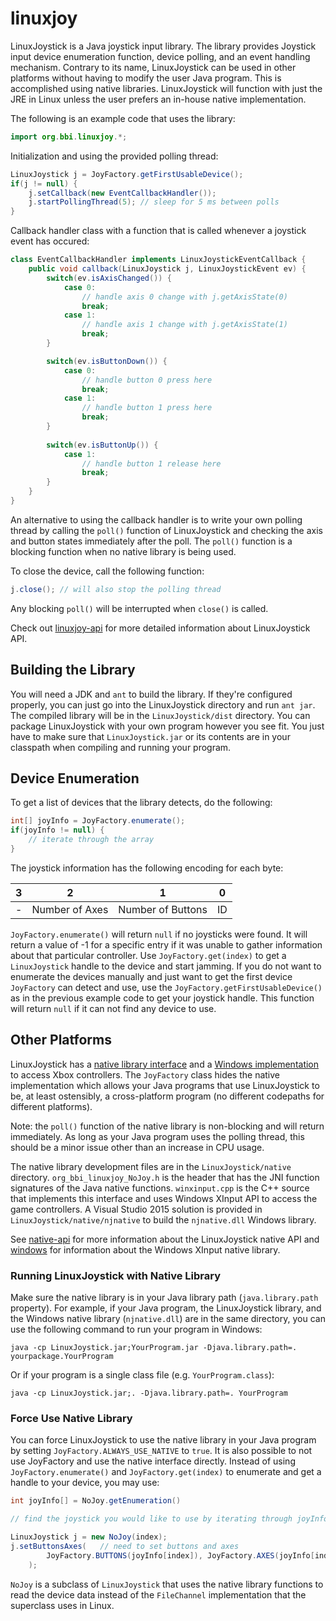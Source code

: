 # linuxjoy

LinuxJoystick is a Java joystick input library. The library provides Joystick input device enumeration function, device polling, and an event handling mechanism. Contrary to its name, LinuxJoystick can be used in other platforms without having to modify the user Java program. This is accomplished using native libraries. LinuxJoystick will function with just the JRE in Linux unless the user prefers an in-house native implementation.

The following is an example code that uses the library:


```java
import org.bbi.linuxjoy.*;
```

Initialization and using the provided polling thread:


```java
LinuxJoystick j = JoyFactory.getFirstUsableDevice();
if(j != null) {
	j.setCallback(new EventCallbackHandler());
	j.startPollingThread(5); // sleep for 5 ms between polls
}
```

Callback handler class with a function that is called whenever a joystick event has occured:


```java
class EventCallbackHandler implements LinuxJoystickEventCallback {
	public void callback(LinuxJoystick j, LinuxJoystickEvent ev) {
		switch(ev.isAxisChanged()) {
			case 0:
				// handle axis 0 change with j.getAxisState(0)
				break;
			case 1:
				// handle axis 1 change with j.getAxisState(1)
				break;
		}

		switch(ev.isButtonDown()) {
			case 0:
				// handle button 0 press here
				break;
			case 1:
				// handle button 1 press here
				break;
		}
		
		switch(ev.isButtonUp()) {
			case 1:
				// handle button 1 release here
				break;
		}
	}
}
```

An alternative to using the callback handler is to write your own polling thread by calling the `poll()` function of LinuxJoystick and checking the axis and button states immediately after the poll. The `poll()` function is a blocking function when no native library is being used.

To close the device, call the following function:


```java
j.close(); // will also stop the polling thread
```

Any blocking `poll()` will be interrupted when `close()` is called.

Check out [linuxjoy-api](linuxjoy-api.md) for more detailed information about LinuxJoystick API.

## Building the Library

You will need a JDK and `ant` to build the library. If they're configured properly, you can just go into the LinuxJoystick directory and run `ant jar`. The compiled library will be in the `LinuxJoystick/dist` directory. You can package LinuxJoystick with your own program however you see fit. You just have to make sure that `LinuxJoystick.jar` or its contents are in your classpath when compiling and running your program.

## Device Enumeration

To get a list of devices that the library detects, do the following:


```java
int[] joyInfo = JoyFactory.enumerate();
if(joyInfo != null) {
	// iterate through the array
}
```

The joystick information has the following encoding for each byte:

|  3  |        2       |         1         |  0   |
|:---:|:--------------:|:-----------------:|:----:|
|  -  | Number of Axes | Number of Buttons |  ID  |

`JoyFactory.enumerate()` will return `null` if no joysticks were found. It will return a value of -1 for a specific entry if it was unable to gather information about that particular controller. Use `JoyFactory.get(index)` to get a `LinuxJoystick` handle to the device and start jamming. If you do not want to enumerate the devices manually and just want to get the first device `JoyFactory` can detect and use, use the `JoyFactory.getFirstUsableDevice()` as in the previous example code to get your joystick handle. This function will return `null` if it can not find any device to use.

## Other Platforms

LinuxJoystick has a [native library interface](native-api.md) and a [Windows implementation](windows.md) to access Xbox controllers. The `JoyFactory` class hides the native implementation which allows your Java programs that use LinuxJoystick to be, at least ostensibly, a cross-platform program (no different codepaths for different platforms).

Note: the `poll()` function of the native library is non-blocking and will return immediately. As long as your Java program uses the polling thread, this should be a minor issue other than an increase in CPU usage.

The native library development files are in the `LinuxJoystick/native` directory. `org_bbi_linuxjoy_NoJoy.h` is the header that has the JNI function signatures of the Java native functions. `winxinput.cpp` is the C++ source that implements this interface and uses Windows XInput API to access the game controllers. A Visual Studio 2015 solution is provided in `LinuxJoystick/native/njnative` to build the `njnative.dll` Windows library.

See [native-api](native-api.md) for more information about the LinuxJoystick native API and [windows](windows.md) for information about the Windows XInput native library.

### Running LinuxJoystick with Native Library

Make sure the native library is in your Java library path (`java.library.path` property). For example, if your Java program, the LinuxJoystick library, and the Windows native library (`njnative.dll`) are in the same directory, you can use the following command to run your program in Windows:


```
java -cp LinuxJoystick.jar;YourProgram.jar -Djava.library.path=. yourpackage.YourProgram
```

Or if your program is a single class file (e.g. `YourProgram.class`):


```
java -cp LinuxJoystick.jar;. -Djava.library.path=. YourProgram
```

### Force Use Native Library

You can force LinuxJoystick to use the native library in your Java program by setting `JoyFactory.ALWAYS_USE_NATIVE` to `true`. It is also possible to not use JoyFactory and use the native interface directly. Instead of using `JoyFactory.enumerate()` and `JoyFactory.get(index)` to enumerate and get a handle to your device, you may use:


```java
int joyInfo[] = NoJoy.getEnumeration()

// find the joystick you would like to use by iterating through joyInfo

LinuxJoystick j = new NoJoy(index);
j.setButtonsAxes(   // need to set buttons and axes
		JoyFactory.BUTTONS(joyInfo[index]), JoyFactory.AXES(joyInfo[index])
	);
```

`NoJoy` is a subclass of `LinuxJoystick` that uses the native library functions to read the device data instead of the `FileChannel` implementation that the superclass uses in Linux.
